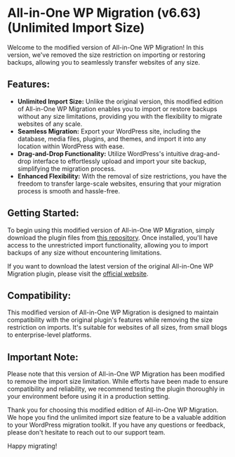 # All-in-One WP Migration (v6.63) (Unlimited Import Size)

Welcome to the modified version of All-in-One WP Migration! In this version, we've removed the size restriction on importing or restoring backups, allowing you to seamlessly transfer websites of any size.

## Features:

- **Unlimited Import Size:** Unlike the original version, this modified edition of All-in-One WP Migration enables you to import or restore backups without any size limitations, providing you with the flexibility to migrate websites of any scale.
- **Seamless Migration:** Export your WordPress site, including the database, media files, plugins, and themes, and import it into any location within WordPress with ease.
- **Drag-and-Drop Functionality:** Utilize WordPress's intuitive drag-and-drop interface to effortlessly upload and import your site backup, simplifying the migration process.
- **Enhanced Flexibility:** With the removal of size restrictions, you have the freedom to transfer large-scale websites, ensuring that your migration process is smooth and hassle-free.

## Getting Started:

To begin using this modified version of All-in-One WP Migration, simply download the plugin files from [this repository](https://github.com/devHardik71/All-in-One-WP-Migration-Unlimited). Once installed, you'll have access to the unrestricted import functionality, allowing you to import backups of any size without encountering limitations.

If you want to download the latest version of the original All-in-One WP Migration plugin, please visit the [official website](https://wordpress.org/plugins/all-in-one-wp-migration/).

## Compatibility:

This modified version of All-in-One WP Migration is designed to maintain compatibility with the original plugin's features while removing the size restriction on imports. It's suitable for websites of all sizes, from small blogs to enterprise-level platforms.

## Important Note:

Please note that this version of All-in-One WP Migration has been modified to remove the import size limitation. While efforts have been made to ensure compatibility and reliability, we recommend testing the plugin thoroughly in your environment before using it in a production setting.

Thank you for choosing this modified edition of All-in-One WP Migration. We hope you find the unlimited import size feature to be a valuable addition to your WordPress migration toolkit. If you have any questions or feedback, please don't hesitate to reach out to our support team.

Happy migrating!
